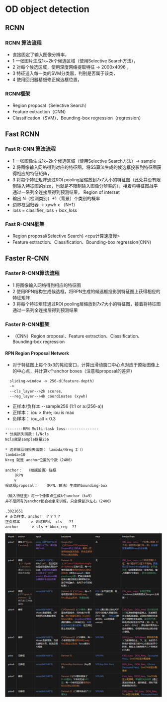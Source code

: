 # OD object detection
##  RCNN
### RCNN 算法流程
* 直接固定了输入图像分辨率，
* 1 一张图片生成1k~2k个候选区域（使用Selective Search方法），
* 2 对每个候选区域，使用深度网络提取特征 -> 2000x4096 ，
* 3 特征送入每一类的SVM分类器，判别是否属于该类，
* 4 使用回归器精细修正候选框位置，

### RCNN框架
* Region proposal（Selective Search）
* Feature extraction（CNN）
* Classification（SVM）、Bounding-box regression（regression）

## Fast RCNN
### Fast R-CNN 算法流程
* 1 一张图像生成1k~2k个候选区域（使用Selective Search方法）-> sample
* 2 将图像输入网络得到对应的特征图，将SS算法生成的候选框投影到特征图获得相应的特征矩阵，
* 3 将每个特征矩阵通过ROI pooling层缩放到7x7大小的特征图（此处并没有限制输入特征图的size，也就是不限制输入图像分辨率的），接着将特征图战平通过一系列全连接层得到预测结果， Region of interset
* 输出 N（检测类别）+1（背景）个类别的概率
* 边界框回归器 ->  xywh x （N+1）
* loss = clasiifier_loss + box_loss
### Fast R-CNN框架
* Region proposal(Selective Search)  <cpu计算速度慢>
* Feature extraction、Classification、Bounding-box regression(CNN)

## Faster R-CNN
### Faster R-CNN算法流程
* 1 将图像输入网络得到相应的特征图
* 2 使用RPN结构生成候选框，将RPN生成的候选框投影到特征图上获得相应的特征矩阵
* 3 将每个特征矩阵通过ROI pooling层缩放到7x7大小的特征图，接着将特征图通过一系列全连接层得到预测结果
### Faster R-CNN框架
* （CNN）Region proposal、Feature extraction、Classification、Bounding-box regression
#### RPN Region Proposal Network
* 对于特征图上每个3x3的晃动窗口，计算出滑动窗口中心点对应于原始图像上的中心点，并计算k个anchor boxes（注意和proposal的差异）
```
  sliding-window -> 256-d(feature-depth)
  ->
  --cls_layer-->2k scores、
  --reg_layer-->4k coordinates (xywh)
```
* 正样本/负样本   --sample256 (1:1 or a:(256-a))
* 正样本： iou > thre;  iou is max
* 负样本： iou_all < 0.3 
```
--------RPN Multi-task loss---------------
* 分类损失函数：1/Ncls
Ncls就是sample数量256

* 边界框回归损失函数： lambda/Nreg Σ（）
lambda=10
Nreg 就是 anchor位置的个数（2400）  

anchor：  （根据设置）锚框
    |RPN
    v
候选框proposal：   （RPN、算法）生成的bounding-box

（输入特征图）每一个像素点生成k个anchor（k=9）
并不是所有的anchor都会被拿来训练，只会保留2k左右（2400）

.3021651
# 正负样本、anchor  ？？？？
正负样本    -> 训练RPN， cls   ??
anchor     -> cls + bbox_reg  ??
```

![yolo v1~v8](yolov1-v8.png)



